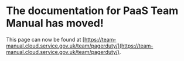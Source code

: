 
# The documentation for PaaS Team Manual has moved!
This page can now be found at [https://team-manual.cloud.service.gov.uk/team/pagerduty/](https://team-manual.cloud.service.gov.uk/team/pagerduty/).
